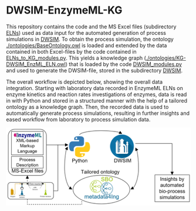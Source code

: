 # DWSIM-EnzymeML-KG

This repository contains the code and the MS Excel files (subdirectory [ELNs](https://github.com/TUDoAD/DWSIM-EnzymeML-KG/tree/main/ELNs)) used as data input for the automated generation of process simulations in [DWSIM](https://dwsim.org).
To obtain the process simulation, the ontology [./ontologies/BaseOntology.owl](https://github.com/TUDoAD/DWSIM-EnzymeML-KG/blob/main/ontologies/BaseOntology.owl) is loaded and extended by the data contained in both Excel-files by the code contained in [ELNs_to_KG_modules.py](https://github.com/TUDoAD/DWSIM-EnzymeML-KG/blob/main/ELNs_to_KG_modules.py).
This yields a knowledge graph ([./ontologies/KG-DWSIM_EnzML_ELN.owl](https://github.com/TUDoAD/DWSIM-EnzymeML-KG/blob/main/ontologies/KG-DWSIM_EnzML_ELN.owl)) that is loaded by the code [DWSIM_modules.py](https://github.com/TUDoAD/DWSIM-EnzymeML-KG/blob/main/DWSIM_modules.py) and used to generate the DWSIM-file, stored in the subdirectory [DWSIM](https://github.com/TUDoAD/DWSIM-EnzymeML-KG/tree/main/DWSIM).

The overall workflow is depicted below, showing the overall data integration. Starting with laboratory data recorded in EnzymeML ELNs on enzyme kinetics and reaction rates investigations of enzymes, data is read in with Python and stored in a structured manner with the help of a tailored ontology as a knowledge graph. 
Then, the recorded data is used to automatically generate process simulations, resulting in further insights and eased workflow from laboratory to process simulation data. 




![Overall](img/FigureA.png?raw=true "Depiction of the overall process.")
![]()
